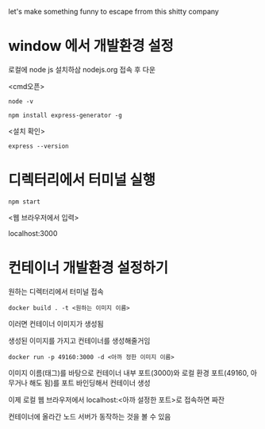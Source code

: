 let's make something funny to escape frrom this shitty company



# window 에서 개발환경 설정

로컬에 node js 설치하삼
nodejs.org 접속 후 다운


<cmd오픈>

    node -v

    npm install express-generator -g

<설치 확인>

    express --version


# 디렉터리에서 터미널 실행
    npm start

<웹 브라우저에서 입력>

localhost:3000



# 컨테이너 개발환경 설정하기
원하는 디렉터리에서 터미널 접속

    docker build . -t <원하는 이미지 이름>

이러면 컨테이너 이미지가 생성됨

생성된 이미지를 가지고 컨테이너를 생성해줄거임

    docker run -p 49160:3000 -d <아까 정한 이미지 이름>

이미지 이름(태그)를 바탕으로 컨테이너 내부 포트(3000)와 로컬 환경 포트(49160, 아무거나 해도 됨)를 포트 바인딩해서 컨테이너 생성


이제 로컬 웹 브라우저에서 localhost:<아까 설정한 포트>로 접속하면
짜잔

컨테이너에 올라간 노드 서버가 동작하는 것을 볼 수 있음